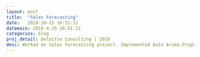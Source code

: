 ```yaml
---
layout: post
title:  "Sales Forecasting"
date:   2018-10-15 16:51:11
datemain: 2019-4-25 16:51:11
categories: blog
proj_detail: Deloitte Consulting | 2018
desc: Worked on Sales Forecasting project. Implemented Auto Arima,Prophet model, Bi-directional and Stacked LSTM on time series data. Project was done on Google Cloud Platform. 
---
```


